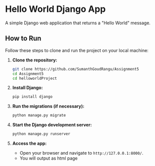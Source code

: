 # Hello World Django App

A simple Django web application that returns a "Hello World" message. 

## How to Run
Follow these steps to clone and run the project on your local machine:

1. **Clone the repository:**
   ```bash
   git clone https://github.com/SumanthGoudRangu/Assignment5
   cd Assignment5
   cd helloworldProject
   ```

2. **Install Django:**
   ```bash
   pip install django
   ```

3. **Run the migrations (if necessary):**
   ```bash
   python manage.py migrate
   ```

4. **Start the Django development server:**
   ```bash
   python manage.py runserver
   ```

5. **Access the app:**
   - Open your browser and navigate to `http://127.0.0.1:8000/`.
   - You will output as html page
